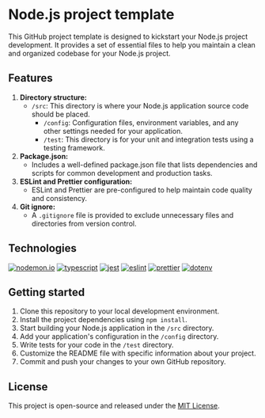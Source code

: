 # Node.js project template

This GitHub project template is designed to kickstart your Node.js project development.
It provides a set of essential files to help you maintain a clean and organized codebase for your Node.js project.

## Features

1. **Directory structure:**
   - `/src`: This directory is where your Node.js application source code should be placed.
     - `/config`: Configuration files, environment variables, and any other settings needed for your application.
     - `/test`: This directory is for your unit and integration tests using a testing framework.
2. **Package.json:**
   - Includes a well-defined package.json file that lists dependencies and scripts for common development and production tasks.
3. **ESLint and Prettier configuration:**
   - ESLint and Prettier are pre-configured to help maintain code quality and consistency.
4. **Git ignore:**
   - A `.gitignore` file is provided to exclude unnecessary files and directories from version control.

## Technologies

[![nodemon.io](https://img.shields.io/badge/nodemon-6EC84D?style=for-the-badge&logo=nodemon&logoColor=464338)](https://nodemon.io/)
[![typescript](https://img.shields.io/badge/typescript-2C6FBB?style=for-the-badge&logo=typescript&logoColor=FFF)](https://www.typescriptlang.org/)
[![jest](https://img.shields.io/badge/jest-21B92B?style=for-the-badge&logo=jest&logoColor=B91124)](https://jestjs.io/)
[![eslint](https://img.shields.io/badge/eslint-4133B7?style=for-the-badge&logo=eslint&logoColor=FFF)](https://eslint.org/)
[![prettier](https://img.shields.io/badge/prettier-F6B249?style=for-the-badge&logo=prettier&logoColor=000)](https://prettier.io/)
[![dotenv](https://img.shields.io/badge/dotenv-C30010?style=for-the-badge&logo=npm&logoColor=FFF)](https://www.npmjs.com/package/dotenv)

## Getting started

1. Clone this repository to your local development environment.
2. Install the project dependencies using `npm install`.
3. Start building your Node.js application in the `/src` directory.
4. Add your application's configuration in the `/config` directory.
5. Write tests for your code in the `/test` directory.
6. Customize the README file with specific information about your project.
7. Commit and push your changes to your own GitHub repository.

## License

This project is open-source and released under the [MIT License](https://choosealicense.com/licenses/mit/).
